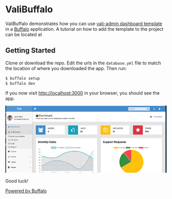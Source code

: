 # ValiBuffalo

ValiBuffalo demonstrates how you can use [vali-admin dashboard template](https://pratikborsadiya.in/vali-admin/) in a [Buffalo](https://gobuffalo.io/en) application. A tutorial on how to add the template to the project can be located at 

## Getting Started

Clone or download the repo. Edit the urls in the `database.yml` file to match the location of where you downloaded the app. Then run:
```
$ buffalo setup
$ buffalo dev
```

If you now visit [http://localhost:3000](http://localhost:3000) in your browser, you should see the app.

<p align="center"><img src="https://github.com/kagundajm/valibuffalo/blob/master/vali-theme-chart.png"></p>

Good luck!

[Powered by Buffalo](http://gobuffalo.io)
